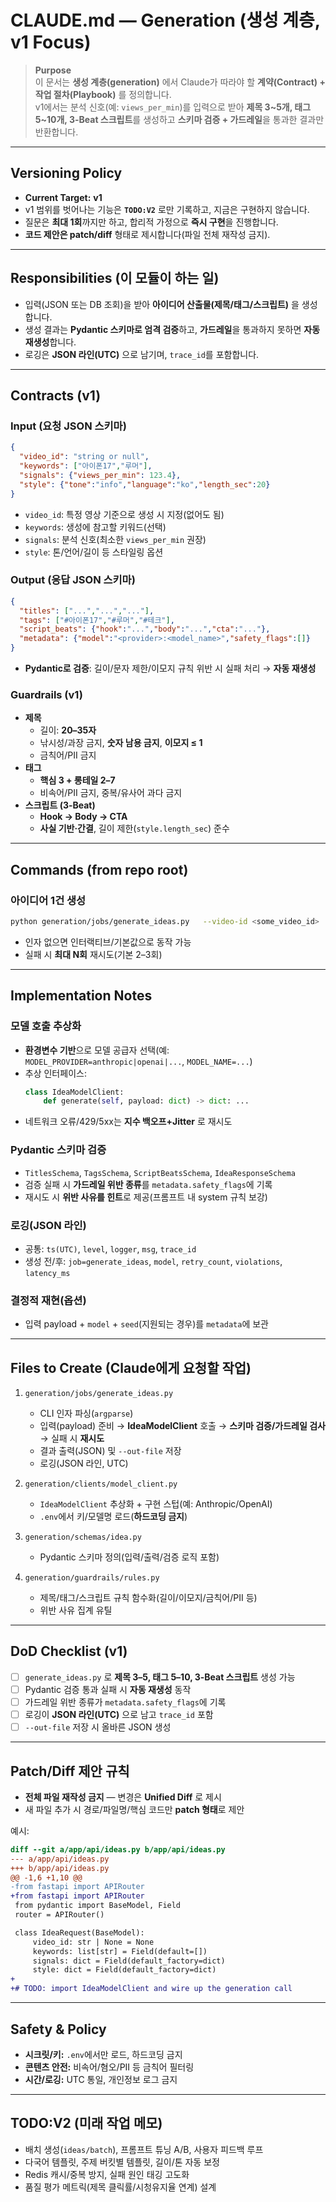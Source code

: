 # CLAUDE.md — Generation (생성 계층, v1 Focus)

> **Purpose**  
> 이 문서는 **생성 계층(generation)** 에서 Claude가 따라야 할 **계약(Contract) + 작업 절차(Playbook)** 를 정의합니다.  
> v1에서는 분석 신호(예: `views_per_min`)를 입력으로 받아 **제목 3~5개, 태그 5~10개, 3-Beat 스크립트**를 생성하고 **스키마 검증 + 가드레일**을 통과한 결과만 반환합니다.

---

## Versioning Policy
- **Current Target:** **v1**
- v1 범위를 벗어나는 기능은 **`TODO:V2`** 로만 기록하고, 지금은 구현하지 않습니다.
- 질문은 **최대 1회**까지만 하고, 합리적 가정으로 **즉시 구현**을 진행합니다.
- **코드 제안은 patch/diff** 형태로 제시합니다(파일 전체 재작성 금지).

---

## Responsibilities (이 모듈이 하는 일)
- 입력(JSON 또는 DB 조회)을 받아 **아이디어 산출물(제목/태그/스크립트)** 을 생성합니다.
- 생성 결과는 **Pydantic 스키마로 엄격 검증**하고, **가드레일**을 통과하지 못하면 **자동 재생성**합니다.
- 로깅은 **JSON 라인(UTC)** 으로 남기며, `trace_id`를 포함합니다.

---

## Contracts (v1)

### Input (요청 JSON 스키마)
```json
{
  "video_id": "string or null",
  "keywords": ["아이폰17","루머"],
  "signals": {"views_per_min": 123.4},
  "style": {"tone":"info","language":"ko","length_sec":20}
}
```
- `video_id`: 특정 영상 기준으로 생성 시 지정(없어도 됨)
- `keywords`: 생성에 참고할 키워드(선택)
- `signals`: 분석 신호(최소한 `views_per_min` 권장)
- `style`: 톤/언어/길이 등 스타일링 옵션

### Output (응답 JSON 스키마)
```json
{
  "titles": ["...","...","..."],
  "tags": ["#아이폰17","#루머","#테크"],
  "script_beats": {"hook":"...","body":"...","cta":"..."},
  "metadata": {"model":"<provider>:<model_name>","safety_flags":[]}
}
```
- **Pydantic로 검증**: 길이/문자 제한/이모지 규칙 위반 시 실패 처리 → **자동 재생성**

### Guardrails (v1)
- **제목**
  - 길이: **20–35자**
  - 낚시성/과장 금지, **숫자 남용 금지**, **이모지 ≤ 1**
  - 금칙어/PII 금지
- **태그**
  - **핵심 3 + 롱테일 2–7**
  - 비속어/PII 금지, 중복/유사어 과다 금지
- **스크립트 (3-Beat)**
  - **Hook → Body → CTA**
  - **사실 기반·간결**, 길이 제한(`style.length_sec`) 준수

---

## Commands (from repo root)

### 아이디어 1건 생성
```bash
python generation/jobs/generate_ideas.py   --video-id <some_video_id>   --signals '{"views_per_min": 123.4}'   --style '{"tone":"info","language":"ko","length_sec":20}'   --out-file /tmp/idea.json
```
- 인자 없으면 인터랙티브/기본값으로 동작 가능
- 실패 시 **최대 N회** 재시도(기본 2–3회)

---

## Implementation Notes

### 모델 호출 추상화
- **환경변수 기반**으로 모델 공급자 선택(예: `MODEL_PROVIDER=anthropic|openai|...`, `MODEL_NAME=...`)
- 추상 인터페이스:
  ```python
  class IdeaModelClient:
      def generate(self, payload: dict) -> dict: ...
  ```
- 네트워크 오류/429/5xx는 **지수 백오프+Jitter** 로 재시도

### Pydantic 스키마 검증
- `TitlesSchema`, `TagsSchema`, `ScriptBeatsSchema`, `IdeaResponseSchema`
- 검증 실패 시 **가드레일 위반 종류**를 `metadata.safety_flags`에 기록
- 재시도 시 **위반 사유를 힌트**로 제공(프롬프트 내 system 규칙 보강)

### 로깅(JSON 라인)
- 공통: `ts(UTC)`, `level`, `logger`, `msg`, `trace_id`
- 생성 전/후: `job=generate_ideas`, `model`, `retry_count`, `violations`, `latency_ms`

### 결정적 재현(옵션)
- 입력 payload + `model` + `seed`(지원되는 경우)를 `metadata`에 보관

---

## Files to Create (Claude에게 요청할 작업)

1) `generation/jobs/generate_ideas.py`
   - CLI 인자 파싱(`argparse`)
   - 입력(payload) 준비 → **IdeaModelClient** 호출 → **스키마 검증/가드레일 검사** → 실패 시 **재시도**
   - 결과 출력(JSON) 및 `--out-file` 저장
   - 로깅(JSON 라인, UTC)

2) `generation/clients/model_client.py`
   - `IdeaModelClient` 추상화 + 구현 스텁(예: Anthropic/OpenAI)
   - `.env`에서 키/모델명 로드(**하드코딩 금지**)

3) `generation/schemas/idea.py`
   - Pydantic 스키마 정의(입력/출력/검증 로직 포함)

4) `generation/guardrails/rules.py`
   - 제목/태그/스크립트 규칙 함수화(길이/이모지/금칙어/PII 등)
   - 위반 사유 집계 유틸

---

## DoD Checklist (v1)
- [ ] `generate_ideas.py` 로 **제목 3–5, 태그 5–10, 3-Beat 스크립트** 생성 가능
- [ ] Pydantic 검증 통과 실패 시 **자동 재생성** 동작
- [ ] 가드레일 위반 종류가 `metadata.safety_flags`에 기록
- [ ] 로깅이 **JSON 라인(UTC)** 으로 남고 `trace_id` 포함
- [ ] `--out-file` 저장 시 올바른 JSON 생성

---

## Patch/Diff 제안 규칙
- **전체 파일 재작성 금지** — 변경은 **Unified Diff** 로 제시
- 새 파일 추가 시 경로/파일명/핵심 코드만 **patch 형태**로 제안

예시:
```diff
diff --git a/app/api/ideas.py b/app/api/ideas.py
--- a/app/api/ideas.py
+++ b/app/api/ideas.py
@@ -1,6 +1,10 @@
-from fastapi import APIRouter
+from fastapi import APIRouter
 from pydantic import BaseModel, Field
 router = APIRouter()

 class IdeaRequest(BaseModel):
     video_id: str | None = None
     keywords: list[str] = Field(default=[])
     signals: dict = Field(default_factory=dict)
     style: dict = Field(default_factory=dict)
+
+# TODO: import IdeaModelClient and wire up the generation call
```

---

## Safety & Policy
- **시크릿/키:** `.env`에서만 로드, 하드코딩 금지
- **콘텐츠 안전:** 비속어/혐오/PII 등 금칙어 필터링
- **시간/로깅:** UTC 통일, 개인정보 로그 금지

---

## TODO:V2 (미래 작업 메모)
- 배치 생성(`ideas/batch`), 프롬프트 튜닝 A/B, 사용자 피드백 루프
- 다국어 템플릿, 주제 버킷별 템플릿, 길이/톤 자동 보정
- Redis 캐시/중복 방지, 실패 원인 태깅 고도화
- 품질 평가 메트릭(제목 클릭률/시청유지율 연계) 설계
